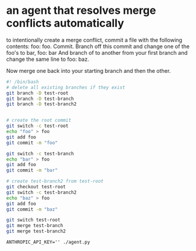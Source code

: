 # an agent that resolves merge conflicts automatically


to intentionally create a merge conflict, commit a file with the following contents: foo: foo. Commit. Branch off this commit and change one of the foo's to bar, foo: bar And branch of to another from your first branch and change the same line to foo: baz.

Now merge one back into your starting branch and then the other.



```sh
#! /bin/bash
# delete all existing branches if they exist 
git branch -D test-root
git branch -D test-branch
git branch -D test-branch2


# create the root commit
git switch -c test-root
echo "foo" > foo
git add foo
git commit -m "foo"

git switch -c test-branch
echo "bar" > foo
git add foo
git commit -m "bar"

# create test-branch2 from test-root
git checkout test-root
git switch -c test-branch2
echo "baz" > foo
git add foo
git commit -m "baz"

git switch test-root
git merge test-branch
git merge test-branch2
```


```
ANTHROPIC_API_KEY='' ./agent.py
```